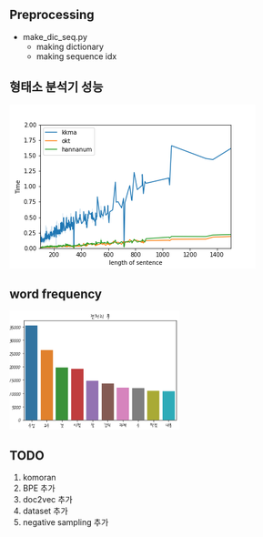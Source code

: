 
## Preprocessing  

- make_dic_seq.py  		
	- making dictionary  
	- making sequence idx

## 형태소 분석기 성능  
![Performance](./output/performance.png)

## word frequency
![word freq](./output/word_freq_pre.png)
## TODO

1. komoran  
2. BPE 추가
3. doc2vec 추가  
4. dataset 추가
5. negative sampling 추가